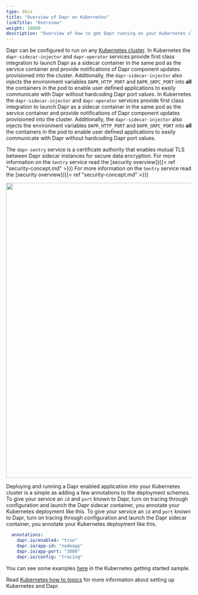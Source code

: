 ```yaml
---
type: docs
title: "Overview of Dapr on Kubernetes"
linkTitle: "Overview"
weight: 10000
description: "Overview of how to get Dapr running on your Kubernetes cluster"
---
```


Dapr can be configured to run on any [Kubernetes cluster](https://github.com/dapr/quickstarts/tree/master/hello-kubernetes). In Kubernetes the `dapr-sidecar-injector` and `dapr-operator` services provide first class integration to launch Dapr as a sidecar container in the same pod as the service container and provide notifications of Dapr component updates provisioned into the cluster. Additionally, the `dapr-sidecar-injector` also injects the environment variables `DAPR_HTTP_PORT` and `DAPR_GRPC_PORT` into **all** the containers in the pod to enable user defined applications to easily communicate with Dapr without hardcoding Dapr port values. In Kubernetes the `dapr-sidecar-injector` and `dapr-operator` services provide first class integration to launch Dapr as a sidecar container in the same pod as the service container and provide notifications of Dapr component updates provisioned into the cluster. Additionally, the `dapr-sidecar-injector` also injects the environment variables `DAPR_HTTP_PORT` and `DAPR_GRPC_PORT` into **all** the containers in the pod to enable user defined applications to easily communicate with Dapr without hardcoding Dapr port values.

The `dapr-sentry` service is a certificate authority that enables mutual TLS between Dapr sidecar instances for secure data encryption. For more information on the `Sentry` service read the [security overview]({{< ref "security-concept.md" >}}) For more information on the `Sentry` service read the [security overview]({{< ref "security-concept.md" >}})

<img src="/images/overview_kubernetes.png" width=800>

Deploying and running a Dapr enabled application into your Kubernetes cluster is a simple as adding a few annotations to the deployment schemes. To give your service an `id` and `port` known to Dapr, turn on tracing through configuration and launch the Dapr sidecar container, you annotate your Kubernetes deployment like this. To give your service an `id` and `port` known to Dapr, turn on tracing through configuration and launch the Dapr sidecar container, you annotate your Kubernetes deployment like this.

```yml
  annotations:
    dapr.io/enabled: "true"
    dapr.io/app-id: "nodeapp"
    dapr.io/app-port: "3000"
    dapr.io/config: "tracing"
```
You can see some examples [here](https://github.com/dapr/quickstarts/tree/master/hello-kubernetes/deploy) in the Kubernetes getting started sample.

Read [Kubernetes how to topics](https://github.com/dapr/docs/tree/master/howto#kubernetes-configuration) for more information about setting up Kubernetes and Dapr.